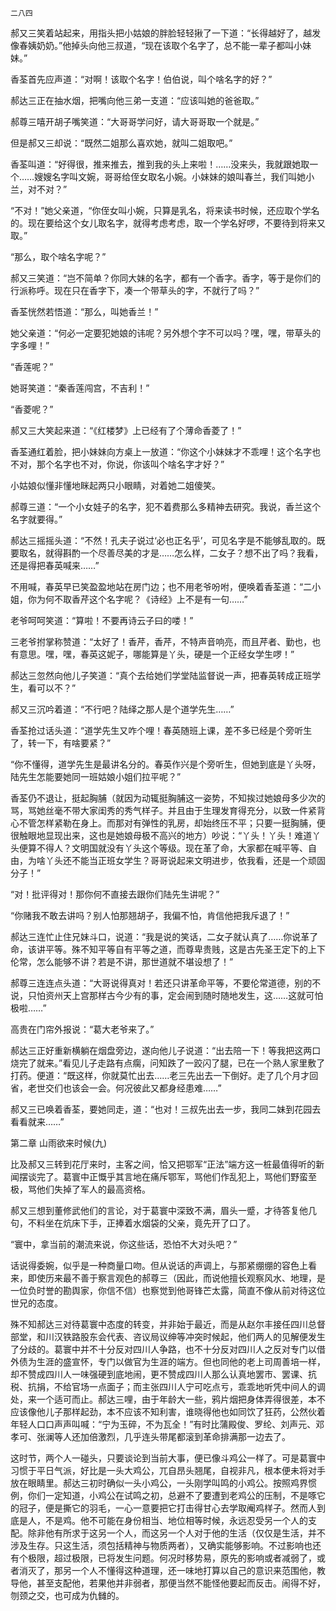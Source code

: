     二八四 

   郝又三笑着站起来，用指头把小姑娘的胖脸轻轻揪了一下道：“长得越好了，越发像春姨奶奶。”他掉头向他三叔道，“现在该取个名字了，总不能一辈子都叫小妹妹。”

   香荃首先应声道：“对啊！该取个名字！伯伯说，叫个啥名字的好？”

   郝达三正在抽水烟，把嘴向他三弟一支道：“应该叫她的爸爸取。”

   郝尊三嘻开胡子嘴笑道：“大哥哥学问好，请大哥哥取一个就是。”

   但是郝又三却说：“既然二姐那么喜欢她，就叫二姐取吧。”

   香荃叫道：“好得很，推来推去，推到我的头上来啦！……没来头，我就跟她取一个……嫂嫂名字叫文婉，哥哥给侄女取名小婉。小妹妹的娘叫春兰，我们叫她小兰，对不对？”

   “不对！”她父亲道，“你侄女叫小婉，只算是乳名，将来读书时候，还应取个学名的。现在要给这个女儿取名字，就得考虑考虑，取一个学名好啰，不要待到将来又取。”

   “那么，取个啥名字呢？”

   郝又三笑道：“岂不简单？你同大妹的名字，都有一个香字。香字，等于是你们的行派称呼。现在只在香字下，凑一个带草头的字，不就行了吗？”

   香荃恍然若悟道：“那么，叫她香兰！”

   她父亲道：“何必一定要犯她娘的讳呢？另外想个字不可以吗？嘿，嘿，带草头的字多哩！”

   “香莲呢？”

   她哥笑道：“秦香莲闯宫，不吉利！”

   “香菱呢？”

   郝又三大笑起来道：“《红楼梦》上已经有了个薄命香菱了！”

   香荃通红着脸，把小妹妹向方桌上一放道：“你这个小妹妹才不乖哩！这个名字也不对，那个名字也不对，你说，你该叫个啥名字才好？”

   小姑娘似懂非懂地眯起两只小眼睛，对着她二姐傻笑。

   郝尊三道：“一个小女娃子的名字，犯不着费那么多精神去研究。我说，香兰这个名字就要得。”

   郝达三摇摇头道：“不然！孔夫子说过‘必也正名乎’，可见名字是不能够乱取的。既要取名，就得斟酌一个尽善尽美的才是……怎么样，二女子？想不出了吗？我看，还是得把春英喊来……”

   不用喊，春英早已笑盈盈地站在房门边；也不用老爷吩咐，便唤着香荃道：“二小姐，你为何不取香芹这个名字呢？《诗经》上不是有一句……”

   老爷呵呵笑道：“算啦！不要再诗云子曰的喽！”

   三老爷拊掌称赞道：“太好了！香芹，香芹，不特声音响亮，而且芹者、勤也，也有意思。嘿，嘿，春英这妮子，哪能算是丫头，硬是一个正经女学生啰！”

   郝达三忽然向他儿子笑道：“真个去给她们学堂陆监督说一声，把春英转成正班学生，看可以不？”

   郝又三沉吟着道：“不行吧？陆绎之那人是个道学先生……”

   香荃抢过话头道：“道学先生又咋个哩！春英随班上课，差不多已经是个旁听生了，转一下，有啥要紧？”

   “你不懂得，道学先生是最讲名分的。春英作兴是个旁听生，但她到底是丫头呀，陆先生怎能要她同一班姑娘小姐们拉平呢？”

   香荃仍不退让，挺起胸脯（就因为动辄挺胸脯这一姿势，不知挨过她娘母多少次的骂，骂她丝毫不带大家闺秀的秀气样子。并且由于生理发育得充分，以致一件紧背心不管怎样紧勒在身上。而那对有弹性的乳房，却始终压不平；只要一挺胸脯，便很触眼地显现出来，这也是她娘母极不高兴的地方）吵说：“丫头！丫头！难道丫头便算不得人？文明国就没有丫头这个等级。现在革了命，大家都在喊平等、自由，为啥丫头还不能当正班女学生？哥哥说起来文明进步，依我看，还是一个顽固分子！”

   “对！批评得对！那你何不直接去跟你们陆先生讲呢？”

   “你赌我不敢去讲吗？别人怕那翘胡子，我偏不怕，肯信他把我斥退了！”

   郝达三连忙止住兄妹斗口，说道：“我是说的笑话，二女子就认真了……你说革了命，该讲平等。殊不知平等自有平等之道，而尊卑贵贱，这是古先圣王定下的上下伦常，怎么能够不讲？若是不讲，那世道就不堪设想了！”

   郝尊三连连点头道：“大哥说得真对！若还只讲革命平等，不要伦常道德，别的不说，只怕资州天上宫那样古今少有的事，定会闹到随时随地发生，这……这就可怕极啦……”

   高贵在门帘外报说：“葛大老爷来了。”

   郝达三正好重新横躺在烟盘旁边，遂向他儿子说道：“出去陪一下！等我把这两口烧完了就来。”看见儿子走路有点瘸，问知跌了一跤闪了腿，已在一个熟人家里敷了打药。便道：“既这样，你就莫忙出去……老三先出去一下倒好。走了几个月才回省，老世交们也该会一会。何况彼此又都身经患难……”

   郝又三已唤着香荃，要她同走，道：“也对！三叔先出去一步，我同二妹到花园去看看就来……”

   第二章 山雨欲来时候(九)

   比及郝又三转到花厅来时，主客之间，恰又把鄂军“正法”端方这一桩最值得听的新闻摆谈完了。葛寰中正慨乎其言地在痛斥鄂军，骂他们作乱犯上，骂他们野蛮至极，骂他们失掉了军人的最高资格。

   郝又三想到董修武他们的言论，对于葛寰中深致不满，眉头一蹙，才待答复他几句，不料坐在炕床下手，正捧着水烟袋的父亲，竟先开了口了。

   “寰中，拿当前的潮流来说，你这些话，恐怕不大对头吧？”

   话说得委婉，似乎是一种商量口吻。但从说话的声调上，与那紧绷绷的容色上看来，即使历来最不善于察言观色的郝尊三（因此，而说他擅长观察风水、地理，是一位负时誉的勘舆家，你信不信）也察觉到他哥锋芒太露，简直不像从前对待这位世兄的态度。

   殊不知郝达三对待葛寰中态度的转变，并非始于最近，而是从赵尔丰接任四川总督部堂，和川汉铁路股东会代表、咨议局议绅等冲突时候起，他们两人的见解便发生了分歧的。葛寰中并不十分反对四川人争路，也不十分反对四川人之反对专门以借外债为生涯的盛宣怀，专门以做官为生涯的端方。但也同他的老上司周善培一样，却不赞成四川人一味强硬到底地闹，更不赞成四川人那么认真地罢市、罢课、抗税、抗捐，不给官场一点面子；而主张四川人宁可吃点亏，乖乖地听凭中间人的调处，来一个适可而止。郝达三哩，由于年龄大一些，鸦片烟把身体弄得很差，本不应该像他儿子那样起劲，本不应该不知利害，谁晓得他也如同饮了狂药，公然伙着年轻人口口声声叫喊：“宁为玉碎，不为瓦全！”有时比蒲殿俊、罗纶、刘声元、邓孝可、张澜等人还加倍激烈，几乎连头带尾都滚到革命排满那一边去了。

   这时节，两个人一碰头，只要谈论到当前大事，便已像斗鸡公一样了。可是葛寰中习惯于平日气派，好比是一头大鸡公，兀自昂头翘尾，自视非凡，根本便未将对手放在眼睛里。郝达三初时确似一头小鸡公，一头刚学叫鸣的小鸡公。按照鸡界惯例，你们一定知道，小鸡公在试鸣之初，总避不了要遭到老鸡公的压制，不是啄它的冠子，便是撕它的羽毛，一心一意要把它打击得甘心去学取阉鸡样子。然而人到底是人，不是鸡。他不可能在身份相当、地位相等时候，永远忍受另一个人的支配。除非他有所求于这另一个人，而这另一个人对于他的生活（仅仅是生活，并不涉及生存。只这生活，须包括精神与物质两者），又确实能够影响。不过影响也还有个极限，超过极限，已将发生问题。何况时移势易，原先的影响或者减弱了，或者消灭了，那另一个人不懂得这种道理，还一味地打算以自己的意识来范围他，教导他，甚至支配他，若果他并非弱者，那便当然不能怪他要起而反击。闹得不好，刎颈之交，也可成为仇雠的。

